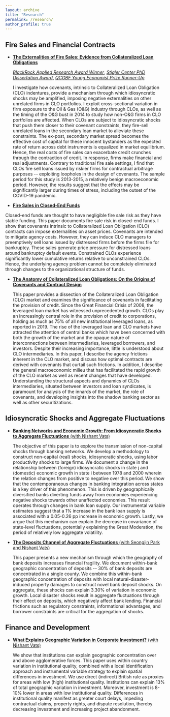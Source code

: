```yaml
---
layout: archive
title: "Research"
permalink: /research/
author_profile: true
---
```

## Fire Sales and Financial Contracts

 * [**The Externalities of Fire Sales: Evidence from Collateralized Loan Obligations**](https://papers.ssrn.com/sol3/papers.cfm?abstract_id=3735645)

   [*BlackRock Applied Research Award Winner*](https://www.blackrock.com/corporate/applied-research-award), 
[*Stigler Center PhD Dissertation Award*](https://www.chicagobooth.edu/research/stigler/research/phd-dissertation-award),
[*QCGBF Young Economist Prize Runner-Up*](https://www.kcl.ac.uk/news/young-economist-prize-competition)

   I investigate how covenants, intrinsic to Collateralized Loan Obligation (CLO) indentures, provide a mechanism through which idiosyncratic shocks may be amplified, imposing negative externalities on other unrelated firms in CLO portfolios. I exploit cross-sectional variation in firm exposure to the Oil &amp; Gas (O&amp;G) industry through CLOs, as well as the timing of the O&amp;G bust in 2014 to study how non-O&amp;G firms in CLO portfolios are affected. When CLOs are subject to idiosyncratic shocks that push them closer to their covenant constraints, they fire-sell unrelated loans in the secondary loan market to alleviate these constraints. The ex-post, secondary market spread becomes the effective cost of capital for these innocent bystanders as the expected rate of return across debt instruments is equalized in market equilibrium. Hence, the real costs of fire sales can exacerbate credit crunches through the contraction of credit. In response, firms make financial and real adjustments. Contrary to traditional fire sale settings, I find that CLOs fire sell loans issued by riskier firms for contractual arbitrage purposes -- exploiting loopholes in the design of covenants. The sample period for this study is 2013-2015, a relatively benign macroeconomic period. However, the results suggest that the effects may be significantly larger during times of stress, including the outset of the COVID-19 pandemic.


 * [**Fire Sales in Closed-End Funds**](https://papers.ssrn.com/sol3/papers.cfm?abstract_id=3595416)

  Closed-end funds are thought to have negligible fire sale risk as they have stable funding. This paper documents fire sale risk in closed-end funds. I show that covenants intrinsic to Collateralized Loan Obligation (CLO) contracts can impose externalities on asset prices. Covenants are intended to mitigate agency costs. However, they can induce CLO managers to preemptively sell loans issued by distressed firms before the firms file for bankruptcy. These sales generate price pressure for distressed loans around bankruptcy default events. Constrained CLOs experience significantly lower cumulative returns relative to unconstrained CLOs. Hence, the underlying agency problem cannot be completely eliminated through changes to the organizational structure of funds.


 * [**The Anatomy of Collateralized Loan Obligations: On the Origins of Covenants and Contract Design**](https://papers.ssrn.com/sol3/papers.cfm?abstract_id=3740092)

   This paper provides a dissection of the Collateralized Loan Obligation (CLO) market and examines the significance of covenants in facilitating the provision of credit. Since the Great Financial Crisis of 2008, the leveraged loan market has witnessed unprecedented growth. CLOs play an increasingly central role in the provision of credit to corporations, holding as much as 75% of all new institutional leveraged loans, as reported in 2019. The rise of the leveraged loan and CLO markets have attracted the attention of central banks which have been concerned with both the growth of the market and the opaque nature of interconnections between intermediaries, leveraged borrowers, and investors. Despite their increasing importance, little is understood about CLO intermediaries. In this paper, I describe the agency frictions inherent in the CLO market, and discuss how optimal contracts are derived with covenants that curtail such frictions. In addition, I describe the general macroeconomic milieu that has facilitated the rapid growth of the CLO market as well as recent changes that have developed. Understanding the structural aspects and dynamics of CLOs intermediaries, situated between investors and loan syndicates, is paramount for analysis of the innards of the market, the role of covenants, and developing insights into the shadow banking sector as well as other securitizations.

## Idiosyncratic Shocks and Aggregate Fluctuations


 * [**Banking Networks and Economic Growth: From Idiosyncratic Shocks to Aggregate Fluctuations** (with Nishant Vats)](https://papers.ssrn.com/sol3/papers.cfm?abstract_id=3556299)

   The objective of this paper is to explore the transmission of non-capital shocks through banking networks. We develop a methodology to construct non-capital (real) shocks, idiosyncratic shocks, using labor productivity shocks to large firms. We document a change in the relationship between (foreign) idiosyncratic shocks in state j and (domestic) economic growth in state i between 1978 and 2000 wherein the relation changes from positive to negative over this period. We show that the contemporaneous changes in banking integration across states is a key driver of this phenomenon. This is driven by geographically diversified banks diverting funds away from economies experiencing negative shocks towards other unaffected economies. This result operates through changes in bank loan supply. Our instrumental variable estimates suggest that a 1% increase in the bank loan supply is associated with a 0.05-0.26 pp increase in economic growth. Lastly, we argue that this mechanism can explain the decrease in covariance of state-level fluctuations, potentially explaining the Great Moderation, the period of relatively low aggregate volatility.
   
 * [**The Deposits Channel of Aggregate Fluctuations** (with Seongjin Park and Nishant Vats)](https://papers.ssrn.com/sol3/papers.cfm?abstract_id=3883605)

   This paper presents a new mechanism through which the geography of bank deposits increases financial fragility. We document within-bank geographic concentration of deposits -- 30% of bank deposits are concentrated in a single county. We combine this within-bank geographic concentration of deposits with local natural-disaster-induced property damages to construct novel bank deposit shocks. On aggregate, these shocks can explain 3.30% of variation in economic growth. Local disaster shocks result in aggregate fluctuations through their effect on deposits, which negatively affect bank lending. Financial frictions such as regulatory constraints, informational advantages, and borrower constraints are critical for the aggregation of shocks.


## Finance and Development


 * [**What Explains Geographic Variation in Corporate Investment?** (with Nishant Vats)](https://papers.ssrn.com/sol3/papers.cfm?abstract_id=3851008)

   We show that institutions can explain geographic concentration over and above agglomerative forces. This paper uses within country variation in institutional quality, combined with a local identification approach and instrumental variable strategy to explain spatial differences in investment. We use direct (indirect) British rule as proxies for areas with low (high) institutional quality. Institutions can explain 13% of total geographic variation in investment. Moreover, investment is 8-10% lower in areas with low institutional quality. Differences in institutional quality manifest as greater court delays, impeding contractual claims, property rights, and dispute resolution, thereby decreasing investment and increasing project abandonment.

